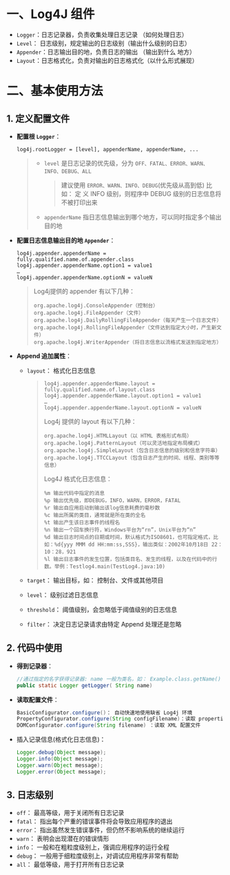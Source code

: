 # 一、Log4J 组件
- `Logger`：日志记录器，负责收集处理日志记录     （如何处理日志）
- `Level`： 日志级别，规定输出的日志级别（输出什么级别的日志）
- `Appender`：日志输出目的地，负责日志的输出  （输出到什么 地方）
- `Layout`：日志格式化，负责对输出的日志格式化（以什么形式展现）

# 二、基本使用方法
## 1. 定义配置文件
- **配置根 `Logger`**： 

  ```properties
  log4j.rootLogger = [level], appenderName, appenderName, ...
  ```
  > - `level` 是日志记录的优先级，分为 `OFF、FATAL、ERROR、WARN、INFO、DEBUG、ALL`
  >   > 建议使用 `ERROR、WARN、INFO、DEBUG`(优先级从高到低)
  >   > 比如： 定 义 INFO 级别，则程序中 DEBUG 级别的日志信息将不被打印出来
  > - `appenderName` 指日志信息输出到哪个地方，可以同时指定多个输出目的地

- **配置日志信息输出目的地 `Appender`**： 

  ```properties
  log4j.appender.appenderName = fully.qualified.name.of.appender.class  
  log4j.appender.appenderName.option1 = value1  
  …  
  log4j.appender.appenderName.optionN = valueN
  ```
  > Log4j提供的 appender 有以下几种：
  > ```properties
  > org.apache.log4j.ConsoleAppender（控制台）
  > org.apache.log4j.FileAppender（文件）
  > org.apache.log4j.DailyRollingFileAppender（每天产生一个日志文件）
  > org.apache.log4j.RollingFileAppender（文件达到指定大小时，产生新文件）
  > org.apache.log4j.WriterAppender（将日志信息以流格式发送到指定地方）
  > ```

- **Append 追加属性**： 

  - `layout`： 格式化日志信息

    > ```properties
    > log4j.appender.appenderName.layout = fully.qualified.name.of.layout.class  
    > log4j.appender.appenderName.layout.option1 = value1  
    > …  
    > log4j.appender.appenderName.layout.optionN = valueN
    > ```
    >
    > Log4j 提供的 layout 有以下几种：
    >
    > ```properties
    > org.apache.log4j.HTMLLayout（以 HTML 表格形式布局）
    > org.apache.log4j.PatternLayout（可以灵活地指定布局模式）
    > org.apache.log4j.SimpleLayout（包含日志信息的级别和信息字符串）
    > org.apache.log4j.TTCCLayout（包含日志产生的时间、线程、类别等等信息）
    > ```
    >
    > Log4J 格式化日志信息：
    >
    > ```
    > %m 输出代码中指定的消息
    > %p 输出优先级，即DEBUG，INFO，WARN，ERROR，FATAL  
    > %r 输出自应用启动到输出该log信息耗费的毫秒数  
    > %c 输出所属的类目，通常就是所在类的全名  
    > %t 输出产生该日志事件的线程名  
    > %n 输出一个回车换行符，Windows平台为“rn”，Unix平台为“n”  
    > %d 输出日志时间点的日期或时间，默认格式为ISO8601，也可指定格式，比如：%d{yyy MMM dd HH:mm:ss,SSS}，输出类似：2002年10月18日 22：10：28，921  
    > %l 输出日志事件的发生位置，包括类目名、发生的线程，以及在代码中的行数。举例：Testlog4.main(TestLog4.java:10)
    > ```

  - `target`： 输出目标，如： 控制台、文件或其他项目

  - `level`： 级别过滤日志信息

  - `threshold`： 阈值级别，会忽略低于阈值级别的日志信息

  - `filter`： 决定日志记录请求由特定 Append 处理还是忽略

## 2. 代码中使用

- **得到记录器**： 

  ```java
  //通过指定的名字获得记录器: name 一般为类名，如： Example.class.getName()
  public static Logger getLogger( String name)
  ```

- **读取配置文件**：

  ```java
  BasicConfigurator.configure()： 自动快速地使用缺省 Log4j 环境
  PropertyConfigurator.configure(String configFilename)：读取 properties 配置文件
  DOMConfigurator.configure(String filename) ：读取 XML 配置文件
  ```

- 插入记录信息(格式化日志信息)： 

  ```java
  Logger.debug(Object message);  
  Logger.info(Object message);  
  Logger.warn(Object message);  
  Logger.error(Object message);
  ```

## 3. 日志级别

- `off`： 最高等级，用于关闭所有日志记录
- `fatal`： 指出每个严重的错误事件将会导致应用程序的退出
- `error`： 指出虽然发生错误事件，但仍然不影响系统的继续运行
- `warn`： 表明会出现潜在的错误情形
- `info`： 一般和在粗粒度级别上，强调应用程序的运行全程
- `debug`： 一般用于细粒度级别上，对调试应用程序非常有帮助
- `all`： 最低等级，用于打开所有日志记录
